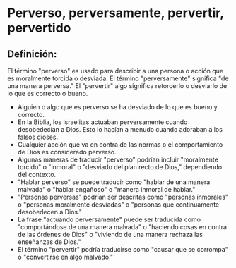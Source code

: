 # Perverso, perversamente, pervertir, pervertido

## Definición: 

El término "perverso" es usado para describir a una persona o acción que es moralmente torcida o desviada. El término "perversamente" significa "de una manera perversa." El "pervertir" algo significa retorcerlo o desviarlo de lo que es correcto o bueno.

* Alguien o algo que es perverso se ha desviado de lo que es bueno y correcto.
* En la Biblia, los israelitas actuaban perversamente cuando desobedecían a Dios. Esto lo hacían a menudo cuando adoraban a los falsos dioses.
* Cualquier acción que va en contra de las normas o el comportamiento de Dios es considerado perverso.
* Algunas maneras de traducir "perverso" podrían incluir "moralmente torcido" o "inmoral" o "desviado del plan recto de Dios," dependiendo del contexto.
* "Hablar perverso" se puede traducir como "hablar de una manera malvada" o "hablar engañoso" o "manera inmoral de hablar."
* "Personas perversas" podrían ser descritas como "personas inmorales" o "personas moralmente desviadas" o "personas que continuamente desobedecen a Dios."
* La frase "actuando perversamente" puede ser traducida como "comportándose de una manera malvada" o "haciendo cosas  en contra de las órdenes de Dios" o "viviendo de una manera rechaza las enseñanzas de Dios."
* El término "pervertir" podría traducirse como "causar que se corrompa" o "convertirse en algo malvado."

